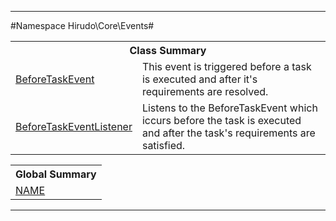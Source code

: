 

- - -

#Namespace Hirudo\Core\Events#

<table class="title">
<tr><th colspan="2" class="title">Class Summary</th></tr>
<tr><td class="name"><a href="https://github.com/JeyDotC/Hirudo-docs/blob/master/hirudo/core/events/beforetaskevent.md">BeforeTaskEvent</a></td><td class="description">This event is triggered before a task is executed and after it's requirements
are resolved.</td></tr>
<tr><td class="name"><a href="https://github.com/JeyDotC/Hirudo-docs/blob/master/hirudo/core/events/beforetaskeventlistener.md">BeforeTaskEventListener</a></td><td class="description">Listens to the BeforeTaskEvent which iccurs before the task is executed and after
the task's requirements are satisfied.</td></tr>
</table>

<table class="title">
<tr><th colspan="2" class="title">Global Summary</th></tr>
<tr><td class="name"><a href="package-globals.md#NAME">NAME</a></td><td class="description"></td></tr>
</table>

- - -

